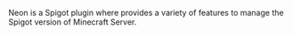 Neon is a Spigot plugin where provides a variety of features to manage the Spigot version of Minecraft Server.

